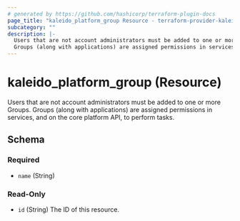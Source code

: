 ```yaml
---
# generated by https://github.com/hashicorp/terraform-plugin-docs
page_title: "kaleido_platform_group Resource - terraform-provider-kaleido"
subcategory: ""
description: |-
  Users that are not account administrators must be added to one or more Groups.
  Groups (along with applications) are assigned permissions in services, and on the core platform API, to perform tasks.
---
```


# kaleido_platform_group (Resource)

Users that are not account administrators must be added to one or more Groups. 
Groups (along with applications) are assigned permissions in services, and on the core platform API, to perform tasks.



<!-- schema generated by tfplugindocs -->
## Schema

### Required

- `name` (String)

### Read-Only

- `id` (String) The ID of this resource.
